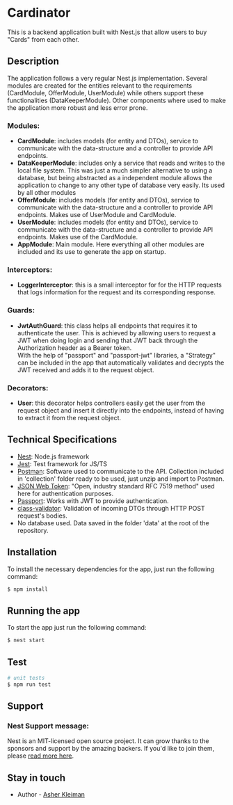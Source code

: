 # Cardinator

This is a backend application built with Nest.js that allow users to buy "Cards" from each other.

## Description
The application follows a very regular Nest.js implementation. Several modules are created for the entities relevant to the requirements (CardModule, OfferModule, UserModule) while others support these functionalities (DataKeeperModule). Other components where used to make the application more robust and less error prone.

### Modules:
- **CardModule**: includes models (for entity and DTOs), service to communicate with the data-structure and a controller to provide API endpoints.
- **DataKeeperModule**: includes only a service that reads and writes to the local file system. This was just a much simpler alternative to using a database, but being abstracted as a independent module allows the application to change to any other type of database very easily. Its used by all other modules
- **OfferModule**: includes models (for entity and DTOs), service to communicate with the data-structure and a controller to provide API endpoints. Makes use of UserModule and CardModule.
- **UserModule**: includes models (for entity and DTOs), service to communicate with the data-structure and a controller to provide API endpoints. Makes use of the CardModule.
- **AppModule**: Main module. Here everything all other modules are included and its use to generate the app on startup.

### Interceptors:
- **LoggerInterceptor**: this is a small interceptor for for the HTTP requests that logs information for the request and its corresponding response.

### Guards:
- **JwtAuthGuard**: this class helps all endpoints that requires it to authenticate the user. This is achieved by allowing users to request a JWT when doing login and sending that JWT back through the Authorization header as a Bearer token.<br>
With the help of "passport" and "passport-jwt" libraries, a "Strategy" can be included in the app that automatically validates and decrypts the JWT received and adds it to the request object.

### Decorators:
- **User**: this decorator helps controllers easily get the user from the request object and insert it directly into the endpoints, instead of having to extract it from the request object.

## Technical Specifications
- [Nest](https://docs.nestjs.com/): Node.js framework
- [Jest](https://jestjs.io/): Test framework for JS/TS
- [Postman](https://www.postman.com/): Software used to communicate to the API. Collection included in 'collection' folder ready to be used, just unzip and import to Postman.
- [JSON Web Token](https://jwt.io/): "Open, industry standard RFC 7519 method" used here for authentication purposes.
- [Passport](http://www.passportjs.org/): Works with JWT to provide authentication.
- [class-validator](https://github.com/typestack/class-validator): Validation of incoming DTOs through HTTP POST request's bodies.
- No database used. Data saved in the folder 'data' at the root of the repository.

## Installation
To install the necessary dependencies for the app, just run the following command:

```bash
$ npm install
```

## Running the app
To start the app just run the following command:
```bash
$ nest start
```

## Test

```bash
# unit tests
$ npm run test
```

## Support
### Nest Support message:
Nest is an MIT-licensed open source project. It can grow thanks to the sponsors and support by the amazing backers. If you'd like to join them, please [read more here](https://docs.nestjs.com/support).

## Stay in touch

- Author - [Asher Kleiman](https://akleiman.dev) 

